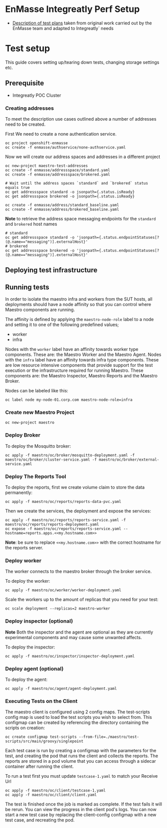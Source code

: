 # EnMasse Integreatly Perf Setup

   * [Description of test plans](https://docs.google.com/document/d/1d8HXkpuxtHu1vFoUPmx0BW8AyVIAcvmyFXlKzVK9woI/edit?usp=drive_web&ouid=114847416645920015745) taken from original work carried out by the EnMasse team and adapted to Integreatly` needs

# Test setup

This guide covers setting up/tearing down tests, changing storage settings etc.

## Prerequisite

- Integreatly POC Cluster 

### Creating addresses
To meet the description use cases outlined above a number of addresses need to be created.

First We need to create a none authentication service.
```
oc project openshift-enmasse
oc create -f enmasse/authservice/none-authservice.yaml
```
Now we will create our address spaces and addresses in a different project
```
oc new-project maestro-test-addresses
oc create -f enmasse/addressspace/standard.yaml
oc create -f enmasse/addressspace/brokered.yaml

# Wait until the address spaces `standard` and `brokered` status equals true
oc get addressspace standard -o jsonpath={.status.isReady}
oc get addressspace brokered -o jsonpath={.status.isReady}

oc create -f enmasse/address/standard_baseline.yaml 
oc create -f enmasse/address/brokered_baseline.yaml
```
**Note** to retrieve the address space messaging endpoints for the `standard` and `brokered` host names
```
# standard
oc get addressspace standard -o 'jsonpath={.status.endpointStatuses[?(@.name=="messaging")].externalHost}'
# brokered
oc get addressspace brokered -o 'jsonpath={.status.endpointStatuses[?(@.name=="messaging")].externalHost}'
```

## Deploying test infrastructure

## Running tests

In order to isolate the maestro infra and workers from the SUT hosts, all deployments should have a node affinity so 
that you can control where Maestro components are running. 

The affinity is defined by applying the `maestro-node-role` label to a node and setting it to one of the following 
predefined values;

* worker
* infra

Nodes with the `worker` label have an affinity towards worker type components. These are: the Maestro Worker and the 
Maestro Agent. Nodes with the `infra` label have an affinity towards infra type components. These are low resource 
intensive components that provide support for the test execution or the infrastructure required for running Maestro. 
These components are: the Maestro Inspector, Maestro Reports and the Maestro Broker.    

Nodes can be labeled like this:

```
oc label node my-node-01.corp.com maestro-node-role=infra
```

### Create new Maestro Project
```
oc new-project maestro
```

### Deploy Broker

To deploy the Mosquitto broker:

```
oc apply -f maestro/oc/broker/mosquitto-deployment.yaml -f maestro/oc/broker/cluster-service.yaml -f maestro/oc/broker/external-service.yaml
```

### Deploy The Reports Tool

To deploy the reports, first we create volume claim to store the data permanently:

```
oc apply -f maestro/oc/reports/reports-data-pvc.yaml
```

Then we create the services, the deployment and expose the services:

```
oc apply -f maestro/oc/reports/reports-service.yaml -f maestro/oc/reports/reports-deployment.yaml
oc expose -f maestro/oc/reports/reports-service.yaml --hostname=reports.apps.<<my.hostname.com>>
```

**Note**: be sure to replace `<<my.hostname.com>>` with the correct hostname for the reports server.

### Deploy worker
The worker connects to the maestro broker through the broker service.

To deploy the worker:

```
oc apply -f maestro/oc/worker/worker-deployment.yaml
```

Scale the workers up to the amount of replicas that you need for your test: 

```
oc scale deployment --replicas=2 maestro-worker
```

### Deploy inspector (optional)
**Note** Both the inspector and the agent are optional as they are currently experimental components and may cause some unwanted affects.

To deploy the inspector:

```
oc apply -f maestro/oc/inspector/inspector-deployment.yaml
``` 
### Deploy agent (optional)

To deploy the agent:

```
oc apply -f maestro/oc/agent/agent-deployment.yaml
``` 

### Executing Tests on the Client
The maestro client is configured using 2 config maps. The test-scripts config map is used to load the test scripts you wish to select from. This configmap can be created by referencing the directory containing the scripts on creation:
```
oc create configmap test-scripts --from-file=./maestro/test-scripts/src/main/groovy/singlepoint
```
Each test case is run by creating a configmap with the parameters for the test, and creating the pod that runs the client and collects the reports. The reports are stored in a pod volume that you can access through a sidecar container after running the client.

To run a test first you must update `testcase-1.yaml` to match your Receive Url
```
oc apply -f maestro/oc/client/testcase-1.yaml
oc apply -f maestro/oc/client/client.yaml
```
The test is finished once the job is marked as complete. If the test fails it will be rerun. You can view the progress in the client pod's logs. 
You can now start a new test case by replacing the client-config configmap with a new test case, and recreating the pod.
